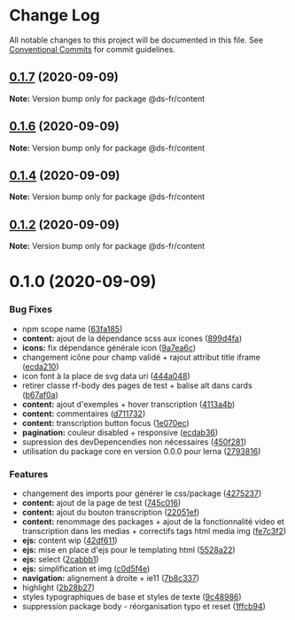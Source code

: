 # Change Log

All notable changes to this project will be documented in this file.
See [Conventional Commits](https://conventionalcommits.org) for commit guidelines.

## [0.1.7](https://github.com/GouvernementFR/design-system-developpement/compare/@ds-fr/content@0.1.6...@ds-fr/content@0.1.7) (2020-09-09)

**Note:** Version bump only for package @ds-fr/content





## [0.1.6](https://github.com/GouvernementFR/design-system-developpement/compare/@ds-fr/content@0.1.4...@ds-fr/content@0.1.6) (2020-09-09)

**Note:** Version bump only for package @ds-fr/content





## [0.1.4](https://github.com/GouvernementFR/design-system-developpement/compare/@ds-fr/content@0.1.2...@ds-fr/content@0.1.4) (2020-09-09)

**Note:** Version bump only for package @ds-fr/content





## [0.1.2](https://github.com/GouvernementFR/design-system-developpement/compare/@ds-fr/content@0.1.0...@ds-fr/content@0.1.2) (2020-09-09)

**Note:** Version bump only for package @ds-fr/content





# 0.1.0 (2020-09-09)


### Bug Fixes

* npm scope name ([63fa185](https://github.com/GouvernementFR/design-system-developpement/commit/63fa1854eea7a17bc4c2b11e13b4c8e7d847ed69))
* **content:** ajout de la dépendance scss aux icones ([899d4fa](https://github.com/GouvernementFR/design-system-developpement/commit/899d4faef788b74bfe44c34fe4a30423d28a1864))
* **icons:** fix dépendance générale icon ([9a7ea6c](https://github.com/GouvernementFR/design-system-developpement/commit/9a7ea6cd357dc285850fb53030614b91cd22a4ec))
* changement icône pour champ validé + rajout attribut title iframe ([ecda210](https://github.com/GouvernementFR/design-system-developpement/commit/ecda210613e3e411ce0d7e0fb989c6b29d55d850))
* icon font à la place de svg data uri ([444a048](https://github.com/GouvernementFR/design-system-developpement/commit/444a048ee5e5f5eccfe60b6bf544b6ac25c70344))
* retirer classe rf-body des pages de test + balise alt dans cards ([b67af0a](https://github.com/GouvernementFR/design-system-developpement/commit/b67af0af085e7c2941c2789830e0200f42e91d96))
* **content:** ajout d'exemples + hover transcription ([4113a4b](https://github.com/GouvernementFR/design-system-developpement/commit/4113a4b192560380babdd455f3d8397e47feb3e0))
* **content:** commentaires ([d711732](https://github.com/GouvernementFR/design-system-developpement/commit/d7117322a31c9d111452decddf971008f67a925c))
* **content:** transcription button focus ([1e070ec](https://github.com/GouvernementFR/design-system-developpement/commit/1e070ecea6de5137c1d0c5c3a9c2a14884279d51))
* **pagination:** couleur disabled + responsive ([ecdab36](https://github.com/GouvernementFR/design-system-developpement/commit/ecdab36dd6a06dd2c33c51a2dd3569783a3d3887))
* supression des devDepencendies non nécessaires ([450f281](https://github.com/GouvernementFR/design-system-developpement/commit/450f281ec2f9c9be7b5f34f75bdcb45be5446dd7))
* utilisation du package core en version 0.0.0 pour lerna ([2793816](https://github.com/GouvernementFR/design-system-developpement/commit/279381667b480f4591308e3f8626614661830ab6))


### Features

* changement des imports pour générer le css/package ([4275237](https://github.com/GouvernementFR/design-system-developpement/commit/427523759cf96efbd0f7b8270f5cdb5e560fd9c7))
* **content:** ajout de la page de test ([745c016](https://github.com/GouvernementFR/design-system-developpement/commit/745c01634328833e86a65fb6d366c9bdb16b78cb))
* **content:** ajout du bouton transcription ([22051ef](https://github.com/GouvernementFR/design-system-developpement/commit/22051ef052f5fa1bb1936a91628d84cf259e0bc0))
* **content:** renommage des packages + ajout de la fonctionnalité video et transcription dans les medias + correctifs tags html media img ([fe7c3f2](https://github.com/GouvernementFR/design-system-developpement/commit/fe7c3f2cfe364aee0f2492b9a6a484ad18a0f82e))
* **ejs:** content wip ([42df611](https://github.com/GouvernementFR/design-system-developpement/commit/42df6118993333e8fbf6226d1bf2c846d2db3df1))
* **ejs:** mise en place d'ejs pour le templating html ([5528a22](https://github.com/GouvernementFR/design-system-developpement/commit/5528a2252ba75cdc09ccc0e7183ad48ee791f9be))
* **ejs:** select ([2cabbb1](https://github.com/GouvernementFR/design-system-developpement/commit/2cabbb1f651928800a46bab17bdb7629218dfe2a))
* **ejs:** simplification et img ([c0d5f4e](https://github.com/GouvernementFR/design-system-developpement/commit/c0d5f4e3fca482a8c3dd20ac1e357e4b292b5498))
* **navigation:** alignement à droite + ie11 ([7b8c337](https://github.com/GouvernementFR/design-system-developpement/commit/7b8c337bdaf1ba8ea250a83e659a337850c451d1))
* highlight ([2b28b27](https://github.com/GouvernementFR/design-system-developpement/commit/2b28b27b19178e00d291b60c079f8486d4f35fee))
* styles typographiques de base et styles de texte ([9c48986](https://github.com/GouvernementFR/design-system-developpement/commit/9c48986b2e606c3c91f199a319e0b36de8ef2873))
* suppression package body - réorganisation typo et reset ([1ffcb94](https://github.com/GouvernementFR/design-system-developpement/commit/1ffcb947bccbf7f6bff1d902138f0672669f1f46))
